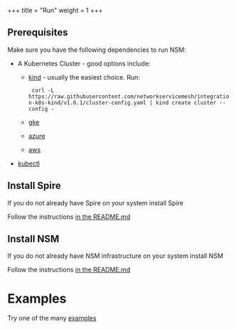 +++
title = "Run"
weight = 1
+++
## Prerequisites
Make sure you have the following dependencies to run NSM:

* A Kubernetes Cluster - good options include:
  * [kind](https://kind.sigs.k8s.io/) - usually the easiest choice.  Run:
    
    ``` curl -L https://raw.githubusercontent.com/networkservicemesh/integration-k8s-kind/v1.6.1/cluster-config.yaml | kind create cluster --config -```

  * [gke](https://github.com/networkservicemesh/integration-k8s-gke/blob/v1.6.1/README.md)
  * [azure](https://github.com/networkservicemesh/integration-k8s-aks/blob/v1.6.1/README.md)
  * [aws](https://github.com/networkservicemesh/integration-k8s-aws/blob/v1.6.1/README.md)
* [kubectl](https://kubernetes.io/docs/tasks/tools/install-kubectl/)

## Install Spire
If you do not already have Spire on your system install Spire

Follow the instructions [in the README.md](https://github.com/networkservicemesh/deployments-k8s/blob/v1.6.1/examples/spire/README.md)

## Install NSM
If you do not already have NSM infrastructure on your system install NSM

Follow the instructions [in the README.md](https://github.com/networkservicemesh/deployments-k8s/blob/v1.6.1/examples/basic/README.md)


# Examples

Try one of the many [examples](https://github.com/networkservicemesh/deployments-k8s/blob/release/v1.6.1/README.md)
